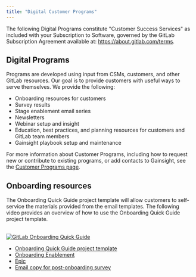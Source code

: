 ```yaml
---
title: "Digital Customer Programs"
---
```


The following Digital Programs constitute "Customer Success Services" as included with your Subscription to Software, governed by the GitLab Subscription Agreement available at: https://about.gitlab.com/terms.

## Digital Programs

Programs are developed using input from CSMs, customers, and other GitLab resources. Our goal is to provide customers with useful ways to serve themselves. We provide the following:

- Onboarding resources for customers
- Survey results
- Stage enablement email series
- Newsletters
- Webinar setup and insight
- Education, best practices, and planning resources for customers and GitLab team members
- Gainsight playbook setup and maintenance

For more information about Customer Programs, including how to request new or contribute to existing programs, or add contacts to Gainsight, see the [Customer Programs page](/handbook/sales/field-operations/customer-success-operations/cs-ops-programs/).

## Onboarding resources

The Onboarding Quick Guide project template will allow customers to self-service the materials provided from the email templates. The following video provides an overview of how to use the Onboarding Quick Guide project template.<br><br>

[![GitLab Onboarding Quick Guide](https://i.imgur.com/p3ZPslJ.png)](https://youtu.be/I0_VMLNpA_A "GitLab Onboarding Quick Guide")
<br>

- [Onboarding Quick Guide project template](https://gitlab.com/gitlab-com/cs-tools/gitlab-cs-tools/onboarding-quick-guide)
- [Onboarding Enablement](https://gitlab.com/gitlab-com/sales-team/field-operations/customer-success-operations/-/issues/320)
- [Epic](https://gitlab.com/groups/gitlab-com/customer-success/-/epics/65)
- [Email copy for post-onboarding survey](https://docs.google.com/document/d/1B3RV2RuUkb3RzuQeNUTDz1BnpZLRwInnb_igm4ra7aw/edit?usp=sharing)
